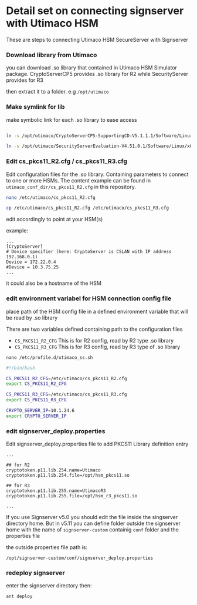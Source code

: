 # Detail set on connecting signserver with Utimaco HSM

These are steps to connecting Utimaco HSM SecureServer with Signserver

### Download library from Utimaco

you can download .so library that contained in Utimaco HSM Simulator package. CryptoServerCP5 provides .so library for R2 while SecurityServer provides for R3

then extract it to a folder. e.g `/opt/utimaco`

### Make symlink for lib

make symbolic link for each .so library to ease access

```sh

ln -s /opt/utimaco/CryptoServerCP5-SupportingCD-V5.1.1.1/Software/Linux/x86-64/Crypto_APIs/PKCS11_R2/lib/libcs_pkcs11_R2.so /opt/hsm_pkcs11.so

ln -s /opt/utimaco/SecurityServerEvaluation-V4.51.0.1/Software/Linux/x86-64/Crypto_APIs/PKCS11_R3/lib/libcs_pkcs11_R3.so /opt/hsm_r3_pkcs11.so

```

### Edit cs_pkcs11_R2.cfg / cs_pkcs11_R3.cfg

Edit configuration files for the .so library. Containing parameters to connect to one or more HSMs. The content example can be found in `utimaco_conf_dir/cs_pkcs11_R2.cfg` in this repository.


```sh
nano /etc/utimaco/cs_pkcs11_R2.cfg

cp /etc/utimaco/cs_pkcs11_R2.cfg /etc/utimaco/cs_pkcs11_R3.cfg
```

edit accordingly to point at your HSM(s)

example:

```
...
[CryptoServer]
# Device specifier (here: CryptoServer is CSLAN with IP address 192.168.0.1)
Device = 172.22.0.4
#Device = 10.3.75.25
...
```

it could also be a hostname of the HSM

### edit environment variabel for HSM connection config file

place path of the HSM config file in a defined environment variable that will be read by .so library

There are two variables defined containing path to the configuration files
 - `CS_PKCS11_R2_CFG`
    This is for R2 config, read by R2 type .so library
 - `CS_PKCS11_R3_CFG`
    This is for R3 config, read by R3 type of .so library

`nano /etc/profile.d/utimaco_ss.sh`

```sh
#!/bin/bash

CS_PKCS11_R2_CFG=/etc/utimaco/cs_pkcs11_R2.cfg
export CS_PKCS11_R2_CFG

CS_PKCS11_R3_CFG=/etc/utimaco/cs_pkcs11_R3.cfg
export CS_PKCS11_R3_CFG

CRYPTO_SERVER_IP=10.1.24.6
export CRYPTO_SERVER_IP

```

### edit signserver_deploy.properties

Edit signserver_deploy.properties file to add PKCS11 Library definition  entry

```
...

## for R2
cryptotoken.p11.lib.254.name=Utimaco
cryptotoken.p11.lib.254.file=/opt/hsm_pkcs11.so

## for R3
cryptotoken.p11.lib.255.name=UtimacoR3
cryptotoken.p11.lib.255.file=/opt/hsm_r3_pkcs11.so

...

``` 

If you use Signserver v5.0 you should edit the file inside the singserver directory home. But in v5.11 you can define folder outside the signserver home with the name of `signserver-custom` containig `conf` folder and the properties file

the outside properties file path is:

`/opt/signserver-custom/conf/signserver_deploy.properties`

### redeploy signserver

enter the signserver directory then: 

`ant deploy`

